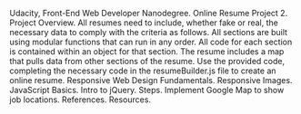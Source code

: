 Udacity, Front-End Web Developer Nanodegree. Online Resume Project 2.
Project Overview.
All resumes need to include, whether fake or real, the necessary data to comply with the criteria as follows. All sections are built using modular functions that can run in any order. All code for each section is contained within an object for that section. The resume includes a map that pulls data from other sections of the resume.
Use the provided code, completing the necessary code in the resumeBuilder.js file to create an online resume.
Responsive Web Design Fundamentals.
Responsive Images.
JavaScript Basics.
Intro to jQuery.
Steps.
Implement Google Map to show job locations.
References.
Resources.
